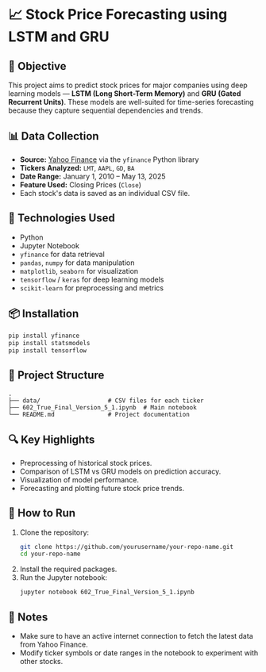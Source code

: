 # 📈 Stock Price Forecasting using LSTM and GRU

## 🧠 Objective
This project aims to predict stock prices for major companies using deep learning models — **LSTM (Long Short-Term Memory)** and **GRU (Gated Recurrent Units)**. These models are well-suited for time-series forecasting because they capture sequential dependencies and trends.

## 📊 Data Collection
- **Source:** [Yahoo Finance](https://finance.yahoo.com/) via the `yfinance` Python library  
- **Tickers Analyzed:** `LMT`, `AAPL`, `GD`, `BA`  
- **Date Range:** January 1, 2010 – May 13, 2025  
- **Feature Used:** Closing Prices (`Close`)  
- Each stock's data is saved as an individual CSV file.

## 🧰 Technologies Used
- Python
- Jupyter Notebook
- `yfinance` for data retrieval
- `pandas`, `numpy` for data manipulation
- `matplotlib`, `seaborn` for visualization
- `tensorflow` / `keras` for deep learning models
- `scikit-learn` for preprocessing and metrics

## 📦 Installation
```bash
pip install yfinance
pip install statsmodels
pip install tensorflow
```

## 📁 Project Structure
```
.
├── data/                   # CSV files for each ticker
├── 602_True_Final_Version_5_1.ipynb  # Main notebook
└── README.md               # Project documentation
```

## 🔍 Key Highlights
- Preprocessing of historical stock prices.
- Comparison of LSTM vs GRU models on prediction accuracy.
- Visualization of model performance.
- Forecasting and plotting future stock price trends.

## 🚀 How to Run
1. Clone the repository:
   ```bash
   git clone https://github.com/yourusername/your-repo-name.git
   cd your-repo-name
   ```
2. Install the required packages.
3. Run the Jupyter notebook:
   ```bash
   jupyter notebook 602_True_Final_Version_5_1.ipynb
   ```

## 📌 Notes
- Make sure to have an active internet connection to fetch the latest data from Yahoo Finance.
- Modify ticker symbols or date ranges in the notebook to experiment with other stocks.


